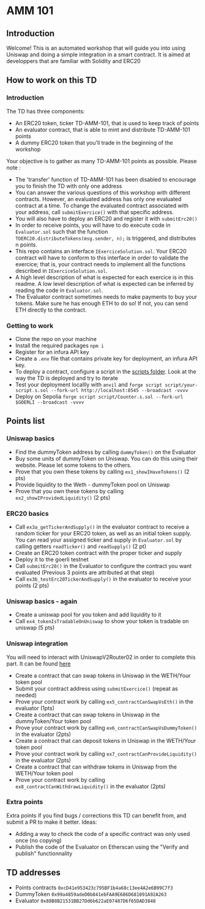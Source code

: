 # AMM 101

## Introduction

Welcome! This is an automated workshop that will guide you into using Uniswap and doing a simple integration in a smart contract.
It is aimed at developpers that are familiar with Solidity and ERC20

## How to work on this TD

### Introduction

The TD has three components:

- An ERC20 token, ticker TD-AMM-101, that is used to keep track of points
- An evaluator contract, that is able to mint and distribute TD-AMM-101 points
- A dummy ERC20 token that you'll trade in the beginning of the workshop

Your objective is to gather as many TD-AMM-101 points as possible. Please note :

- The 'transfer' function of TD-AMM-101 has been disabled to encourage you to finish the TD with only one address
- You can answer the various questions of this workshop with different contracts. However, an evaluated address has only one evaluated contract at a time. To change the evaluated contract associated with your address, call `submitExercice()` with that specific address.
- You will also have to deploy an ERC20 and register it with `submitErc20()`
- In order to receive points, you will have to do execute code in `Evaluator.sol` such that the function `TDERC20.distributeTokens(msg.sender, n);` is triggered, and distributes n points.
- This repo contains an interface `IExerciceSolution.sol`. Your ERC20 contract will have to conform to this interface in order to validate the exercice; that is, your contract needs to implement all the functions described in `IExerciceSolution.sol`.
- A high level description of what is expected for each exercice is in this readme. A low level description of what is expected can be inferred by reading the code in `Evaluator.sol`.
- The Evaluator contract sometimes needs to make payments to buy your tokens. Make sure he has enough ETH to do so! If not, you can send ETH directly to the contract.

### Getting to work

- Clone the repo on your machine
- Install the required packages `npm i`
- Register for an infura API key
- Create a `.env` file that contains private key for deployment, an infura API key.
- To deploy a contract, configure a script in the [scripts folder](script). Look at the way the TD is deployed and try to iterate
- Test your deployment locallly with `anvil` and `forge script script/your-script.s.sol --fork-url http://localhost:8545 --broadcast -vvvv`
- Deploy on Sepolia `forge script script/Counter.s.sol --fork-url $GOERLI --broadcast -vvvv `

## Points list

### Uniswap basics

- Find the dummyToken address by calling `dummyToken()` on the Evaluator
- Buy some units of dummyToken on Uniswap. You can do this using their website. Please let some tokens to the others.
- Prove that you own these tokens by calling `ex1_showIHaveTokens()` (2 pts)
- Provide liquidity to the Weth - dummyToken pool on Uniswap
- Prove that you own these tokens by calling `ex2_showIProvidedLiquidity()` (2 pts)

### ERC20 basics

- Call `ex3a_getTickerAndSupply()` in the evaluator contract to receive a random ticker for your ERC20 token, as well as an initial token supply. You can read your assigned ticker and supply in `Evaluator.sol` by calling getters `readTicker()` and `readSupply()` (2 pt)
- Create an ERC20 token contract with the proper ticker and supply
- Deploy it to the goerli testnet
- Call `submitErc20()` in the Evaluator to configure the contract you want evaluated (Previous 3 points are attributed at that step)
- Call `ex3b_testErc20TickerAndSupply()` in the evaluator to receive your points (2 pts)

### Uniswap basics - again

- Create a uniswap pool for you token and add liquidity to it
- Call `ex4_tokenIsTradableOnUniswap` to show your token is tradable on uniswap (5 pts)

### Uniswap integration

You will need to interact with UniswapV2Router02 in order to complete this part. It can be found [here](https://goerli.etherscan.io/address/0x7a250d5630b4cf539739df2c5dacb4c659f2488d#writeContract)

- Create a contract that can swap tokens in Uniswap in the WETH/Your token pool
- Submit your contract address using `submitExercice()` (repeat as needed)
- Prove your contract work by calling `ex5_contractCanSwapVsEth()` in the evaluator (1pts)
- Create a contract that can swap tokens in Uniswap in the dummyToken/Your token pool
- Prove your contract work by calling `ex6_contractCanSwapVsDummyToken()` in the evaluator (2pts)
- Create a contract that can deposit tokens in Uniswap in the WETH/Your token pool
- Prove your contract work by calling `ex7_contractCanProvideLiquidity()` in the evaluator (2pts)
- Create a contract that can withdraw tokens in Uniswap from the WETH/Your token pool
- Prove your contract work by calling `ex8_contractCanWithdrawLiquidity()` in the evaluator (2pts)

### Extra points

Extra points if you find bugs / corrections this TD can benefit from, and submit a PR to make it better. Ideas:

- Adding a way to check the code of a specific contract was only used once (no copying)
- Publish the code of the Evaluator on Etherscan using the "Verify and publish" functionnality

## TD addresses

- Points contracts `0xcD41e953423c795BF1b4a68c13ee4A2e6B99C7f3`
- DummyToken `0x99a4859adeD0b841ebFAA9E686D681091A92A263`
- Evaluator `0x88B8B21531BB27Dd6b622aE07487D6f65DAD3848`
